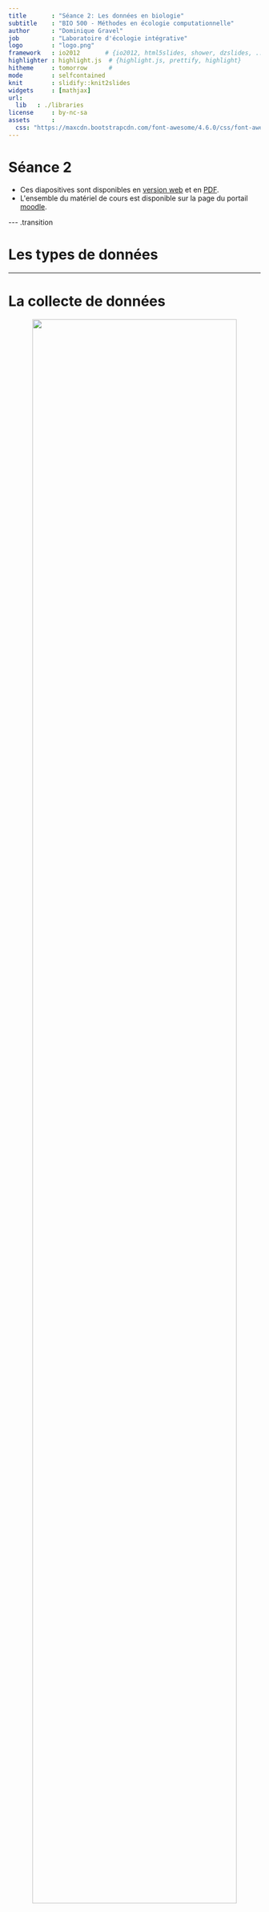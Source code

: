 ```yaml
---
title       : "Séance 2: Les données en biologie"
subtitle    : "BIO 500 - Méthodes en écologie computationnelle"
author      : "Dominique Gravel"
job         : "Laboratoire d'écologie intégrative"
logo        : "logo.png"
framework   : io2012       # {io2012, html5slides, shower, dzslides, ...}
highlighter : highlight.js  # {highlight.js, prettify, highlight}
hitheme     : tomorrow      #
mode        : selfcontained
knit        : slidify::knit2slides
widgets     : [mathjax]
url:
  lib   : ./libraries
license     : by-nc-sa
assets      :
  css: "https://maxcdn.bootstrapcdn.com/font-awesome/4.6.0/css/font-awesome.min.css"
---
```

# Séance 2

- Ces diapositives sont disponibles en [version web](https://econumuds.github.io/BIO500/cours1/) et en [PDF](./assets/pdf/S1-BIO500.pdf).
- L'ensemble du matériel de cours est disponible sur la page du portail [moodle](https://www.usherbrooke.ca/moodle2-cours/course/view.php?id=12188).

<!-- TODO 1: Mettre cours 2 en PDF -->
<!-- TODO 2: Changer le lien moodle -->

--- .transition

# Les types de données

---

# La collecte de données

<div style='text-align:center;'>
<img src="assets/img/flow_cours2.png" width="90%"></img>
</div>

---

# La collecte de données

## **En biométrie**, il éxiste plusieurs grandes familles de données:

1. Quantitative (variables continues)
2. Semi-quantitative (variables discrètes)
3. Qualitatives (variables de rang)

Le type de données collectées conditionne les analyses statistiques que l'on pourra réaliser sur les données.

<!-- ## Probléme - La structure des données est par conséquent déterminé par les analyses que l'on va réaliser. On est une étape plus loin dans notre cheminement (voir schéma précédent) -->


---

# La collecte de données en biologie

## Alors, qu'en est-il d'une donnée biologique ?



<!-- Présenter qu'est qu'une données biologiques, comme elle est représenté -->
<!-- Qu'est ce qui est représenté en ligne versus en colonne -->


<div style='text-align:center;'>
<img src="assets/img/data_cube_2n.png" width="100%"></img>
</div>


---

# La collecte de données en biologie

## Le problème de multi-dimensionnalité

<div style='text-align:center;'>
<img src="assets/img/data_cube_3n.png" width="100%"></img>
</div>


---

# La collecte de données en biologie

## Le problème de multi-dimensionnalité

<div style='text-align:center;'>
<img src="assets/img/data_cube_4n.png" width="100%"></img>
</div>

**Note:** Pour la prise de données de facteurs environnementaux (abiotiques), on retrouverait une forme de type 3n.

---

# La collecte de données en biologie

## **En biologie**, on classifie les données selon 4 dimensions/classes d'information:

1. Biotique/abiotique
2. Taxonomique
3. Temporelle
4. Spatial

Au cours des diapos suivantes, nous nous attarderons à la façon de stocker ces données. J'aborderais les spécificités propre à chacune des ces dimensions.

--- .transition

#  Le format des données

--- &twocol

#  Le format des données

*** =right

## Format long


|ID    |esp  | year| dhp_mm|
|:-----|:----|----:|------:|
|567-1 |acsa | 2010|    460|
|567-2 |acsa | 2010|    100|
|567-3 |acsa | 2010|    120|
|598   |piru | 2011|    380|
|876   |abba | 2014|    160|

- Privilégier le format long
- Nom de colonnes court, sans accent et explicite.

*** =left

## Format large


|ids   |esp  | 2010| 2011| 2014|
|:-----|:----|----:|----:|----:|
|567-1 |acsa |  460|   NA|   NA|
|567-2 |acsa |  100|   NA|   NA|
|567-3 |acsa |  120|   NA|   NA|
|598   |piru |   NA|  380|   NA|
|876   |abba |   NA|   NA|  160|


--- &twocol

#  Le format des données


## Une colonne = une information

*** =left


|ID    |esp  | year| dhp_mm|
|:-----|:----|----:|------:|
|567-1 |acsa | 2010|    460|
|567-2 |acsa | 2010|    100|
|567-3 |acsa | 2010|    120|
|598   |piru | 2011|    380|
|876   |abba | 2014|    160|

- Ne concatenner pas l'information dans une seule colonne

*** =right


|ID  |ID_multi |esp  | year| dhp_mm|
|:---|:--------|:----|----:|------:|
|567 |1        |acsa | 2010|    460|
|567 |2        |acsa | 2010|    100|
|567 |3        |acsa | 2010|    120|
|598 |NA       |piru | 2011|    380|
|876 |NA       |abba | 2014|    160|


<!-- - Privilégier le format long, une ligne = une observation
- Plusieurs tableau: un tableau par type d'observation
- Éviter de concaténer l'information
- Stockage des NAs -->

--- .transition

#  Les types de données

---

# Les données biotiques et abiotiques

TABLEAU DE DONNÉES AVEC LES 4 Types de données informatiques

---

# Les données biotiques et abiotiques

## **En informatique**, on distingue plusieurs types de données:

1. Les entiers (`INTEGER`)
2. Les nombres réels (`DOUBLE`, `FLOAT`)
2. Les caractères (`CHAR`,`VARCHAR`)
3. Les dates (`DATE`)

---

# Les données temporelles

<!-- Voir Borer -->
<!-- Représentation en jour julien Annuelle -->


--- &twocol

# Les données taxonomiques

*Un exemple avec l'érable à sucre*


*** =left

**Selon vous quelle option est la meilleure?**


|Option                             |Exemple        |
|:----------------------------------|:--------------|
|1. Code spécifique à l'étude       |ACSA           |
|2. Code du ministère               |ERS            |
|3. Genre et espèce                 |Acer saccharum |
|4. Nom vernaculaire                |Érable à sucre |
|5. Numéro Taxonomique (TSN - ITIS) |28731          |
*** =right


<div style='text-align:center;'>
<img src="assets/img/acsa.jpg" height="450px"></img>
</div>


--- &twocol

# Les données taxonomiques

*Un exemple avec l'érable à sucre*

*** =left


|Option                             |Exemple        |
|:----------------------------------|:--------------|
|1. Code spécifique à l'étude       |ACSA           |
|2. Code du ministère               |ERS            |
|3. Genre et espèce                 |Acer saccharum |
|4. Nom vernaculaire                |Érable à sucre |
|5. Numéro Taxonomique (TSN - ITIS) |28731          |

*** =right

>- **Option 1:** Doit être associé à des métadonnées. Risque de perte du fichier attaché.

>- **Option 2:** Le genre et l'espèce peuvent changer à travers le temps.

>- **Option 3:** Le nom vernaculaire des espèces est le pire choix. Le nom vernaculaire est propre à un pays, à une région géographique, à une culture.


--- &twocol

# Les données taxonomiques

*Un exemple avec l'érable à sucre*

*** =left


|Option                          |Exemple        |
|:-------------------------------|:--------------|
|Code spécifique à l'étude       |ACSA           |
|Code du ministère               |ERS            |
|Genre et espèce                 |Acer saccharum |
|Nom vernaculaire                |Érable à sucre |
|Numéro Taxonomique (TSN - ITIS) |28731          |

*** =right


>- **Option 4:** Cette option couplée à l'option 3, est le meilleur choix.


---

# Les données taxonomiques

On privilégie généralement, l'utilisation de code espèce standardisé:

1. ITIS
2. VASCAN (Plantes vasculaires du Canada)
3. NCBI

**Avantage:** Chacune de ces institutions/infrastructures, nous permettent de valider et retirer l'ensemble de la classification taxonomique d'une espèce à partir de son code. Même si l'identifiant change (nouvelle classification), nous serons en mesure de trouver le nouvel identifiant taxonomique à partir de l'ancien.

**Exemple:** [https://www.itis.gov/servlet/SingleRpt/SingleRpt?search_topic=TSN&search_value=28731#null](https://www.itis.gov/servlet/SingleRpt/SingleRpt?search_topic=TSN&search_value=28731#null)

---


---

# Les données spatiales


---

# L'absence de données




---

# Choisir le bon type et format de données

Si l'on ne choisit pas le type de données approprié, cela aura diverses conséquences:

- Des problèmes de performance (ex. : il est plus rapide de faire une recherche sur un nombre que sur une chaîne de caractères)
- Un comportement contraire à celui attendu (ex. : trier sur un nombre stocké comme tel, ou sur un nombre stocké comme une chaîne de caractères ne donnera pas le même résultat)
- L'impossibilité d'utiliser des fonctionnalités propres à un type de données (ex. : stocker une date comme une chaîne de caractères vous prive des nombreuses fonctions temporelles disponibles).

<!-- Point supplémentaire pour les avancées: - Un gaspillage de mémoire (ex. : si vous stockez de toutes petites données dans une colonne faite pour stocker de grosses quantités de données) -->

---

# Finalement

Pourquoi prendre soin de ces données ?

Les 3 R.
C'est comme un livre, ca nous raconte l'histoire d'individu, d'une pop à un instant t à un endroit donné.
Sommes-nous capable de juger de la valeur de ces données?


<!-- ---

TRANSTION vers SQL

# La collecte de données

En biologie, la collecte de données se résume à un hypercube.


Comme nous le verrons plus tard cette multi-dimensionnalité complique notre tâche, car il est difficile de la représenter dans un tableau excel (n-2). -->
